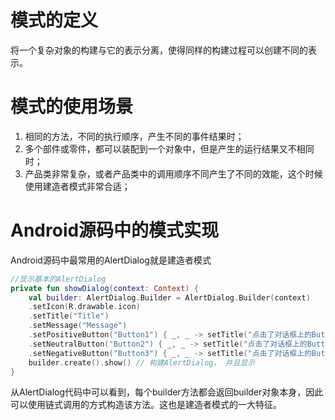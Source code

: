 # 模式的定义

将一个复杂对象的构建与它的表示分离，使得同样的构建过程可以创建不同的表示。

# 模式的使用场景

1. 相同的方法，不同的执行顺序，产生不同的事件结果时；
2. 多个部件或零件，都可以装配到一个对象中，但是产生的运行结果又不相同时；
3. 产品类非常复杂，或者产品类中的调用顺序不同产生了不同的效能，这个时候使用建造者模式非常合适；



# Android源码中的模式实现

Android源码中最常用的AlertDialog就是建造者模式

```kotlin
//显示基本的AlertDialog
private fun showDialog(context: Context) {
    val builder: AlertDialog.Builder = AlertDialog.Builder(context)
    .setIcon(R.drawable.icon)
    .setTitle("Title")
    .setMessage("Message")
    .setPositiveButton("Button1") { _, _ -> setTitle("点击了对话框上的Button1") }
    .setNeutralButton("Button2") { _, _ -> setTitle("点击了对话框上的Button2") }
    .setNegativeButton("Button3") { _, _ -> setTitle("点击了对话框上的Button3") }
    builder.create().show() // 构建AlertDialog， 并且显示
}

```

从AlertDialog代码中可以看到，每个builder方法都会返回builder对象本身，因此可以使用链式调用的方式构造该方法。这也是建造者模式的一大特征。


